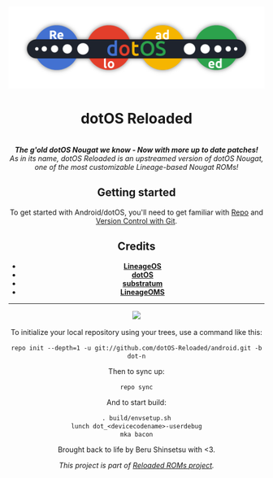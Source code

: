 <div align="center">
<img src="https://github.com/dotOS-Reloaded/manifest/blob/dot-n/dotlogo.png" >
</br>
<h1>dotOS Reloaded</h1>
</br>
<strong><i> The g'old dotOS Nougat we know - Now with more up to date patches! </i></strong>
</br>
<i> As in its name, dotOS Reloaded is an upstreamed version of dotOS Nougat, one of the most customizable Lineage-based Nougat ROMs! </i>
</br>

Getting started
---------------
To get started with Android/dotOS, you'll need to get
familiar with [Repo](https://source.android.com/source/using-repo.html) and [Version Control with Git](https://source.android.com/source/version-control.html).
  
Credits
-------
- [**LineageOS**](https://github.com/LineageOS)
- [**dotOS**](https://github.com/dotOS)
- [**substratum**](https://github.com/substratum)
- [**LineageOMS**](https://github.com/LineageOMS)
*********
<a href="https://twitter.com/WindowZ414">
<img src="https://img.shields.io/badge/Developer-Twitter-blue?style=for-the-badge">
</a>

To initialize your local repository using your trees, use a command like this:  
```
repo init --depth=1 -u git://github.com/dotOS-Reloaded/android.git -b dot-n
```
Then to sync up:
```
repo sync
```
And to start build:
```
. build/envsetup.sh
lunch dot_<devicecodename>-userdebug
mka bacon
```

Brought back to life by Beru Shinsetsu with <3.

*This project is part of [Reloaded ROMs project](https://t.me/Reloaded_ROMs).*
